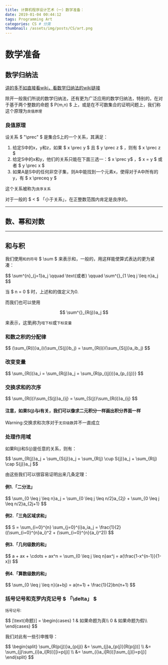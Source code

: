 ```yaml
---
title: 计算机程序设计艺术（一）数学准备：
date: 2019-01-04 00:44:12
tags: Programming Art
categories: CS # 分类
thumbnail: /assets/img/posts/CS/art.png
---
```


# 数学准备

## 数学归纳法

[讲的多不如直接看wiki，看数学归纳法的wiki链接](https://en.wikipedia.org/wiki/Mathematical_induction)

除开一般我们所说的数学归纳法，还有更为广泛应用的数学归纳法，特别的，在对于基于两个整数的命题 $ P(m,n) $ 上，或是在不可数集合的证明问题上，我们称这个原理为`良值原理`

### 良值原理

设关系 $ "\prec" $ 是集合S上的一个关系，其满足：

1) 给定S中的x，y和z，如果 $ x \prec y $ 且 $ y \prec z $ ，则有 $ x \prec z $
2) 给定S中的x和y，他们的关系只能在下面三选一：$ x \prec y$ ，$ x = y $ 或者 $ y \prec x $
3) 如果A是S中的任何非空子集，则A中能找到一个元素x，使得对于A中所有的y，有 $ x \preceq y $

这个关系被称为`良序关系`

对于一般的 $ < $ 「小于关系」，在正整数范围内肯定是良序的。

****
## 数、幂和对数

****
## 和与积

我们使用`和的符号` $ \sum $ 来表示和，一般的，用这样能使算式表达的更为紧凑：

<p>$$ \sum^{n}_{j=1}a_j \qquad \text{或者} \qquad \sum^{}_{1 \leq j \leq n}a_j $$</p>

当 $ n = 0 $ 时，上述和的值定义为0.

而我们也可以使用 <p>$$ \sum^{}_{R(j)}a_j $$</p> 来表示，这里j称为`哑下标`或`下标变量`

### 和数之积的分配律

<p>$$ (\sum_{R(i)}a_i)(\sum_{S(j)}b_j) = \sum_{R(i)}(\sum_{S(j)}a_ib_j) $$</p>

### 改变变量

<p>$$ \sum_{R(i)}a_i = \sum_{R(j)}a_j = \sum_{R(p_{(j)})}a_{p_{(j)}} $$</p>

### 交换求和的次序

<p>$$ \sum_{R(i)}\sum_{S(j)}a_{ij} = \sum_{S(j)}\sum_{R(i)}a_{ij} $$</p>

#### 注意，如果S(j)与i有关，我们可以像求二元积分一样画出积分界面一样

<label class="label-warning">Warning</label>:交换求和次序对于`无穷级数`并不一直成立

### 处理作用域

如果R(j)和S(j)是任意的关系，则有：

<p>$$ \sum_{R(j)}a_j + \sum_{S{j}}a_j = \sum_{R(j) \cup S{j}}a_j + \sum_{R(j) \cap S{j}}a_j $$</p>

由这些我们可以很容易证明出来几条定理：

#### 例1.「二分法」

<p>$$ \sum_{0 \leq j \leq n}a_j = \sum_{0 \leq j \leq n/2}a_{2j} + \sum_{0 \leq j \leq n/2}a_{2j+1} $$</p>

#### 例2.「三角区域求和」

<p>$$ S = \sum_{i=0}^{n} \sum_{j=0}^{i}a_ia_j = \frac{1}{2} ((\sum_{i=0}^{n}a_i)^2 + (\sum_{i=0}^{n}{a_i}^2)) $$</p>

#### 例3.「几何级数的和」

<p>$$ a + ax + \cdots + ax^n = \sum_{0 \leq j \leq n}ax^j = a(\frac{1-x^{n-1}}{1-x}) $$</p>

#### 例4.「算数级数的和」

<p>$$ \sum_{0 \leq j \leq n}(a+bj) = a(n+1) + \frac{1}{2}bn(n+1) $$</p>

### 括号记号和克罗内克记号 $ 「\delta」 $

`括号记号`:

<p>
$$
[\text{命题}] =
\begin{cases}
    1 & 如果命题为真\\
    0 & 如果命题为假\\
\end{cases}
$$
</p>

我们对此有一些引申推导：

<p>
$$
\begin{split}
    \sum_{R(p(j))}a_{p(j)}  &= \sum_{j}a_{p(j)}[R(p(j))] \\
                            &= \sum_{j}\sum_{i}a_i[R(i)][i=p(j)] \\
                            &= \sum_{i}a_i[R(i)]\sum_{j}[i=p(j)]
\end{split}
$$
</p>

